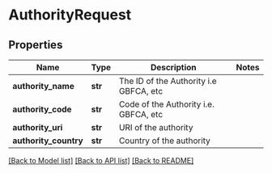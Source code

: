 # AuthorityRequest

## Properties
Name | Type | Description | Notes
------------ | ------------- | ------------- | -------------
**authority_name** | **str** | The ID of the Authority i.e GBFCA, etc | 
**authority_code** | **str** | Code of the Authority i.e. GBFCA, etc | 
**authority_uri** | **str** | URI of the authority | 
**authority_country** | **str** | Country of the authority | 

[[Back to Model list]](../README.md#documentation-for-models) [[Back to API list]](../README.md#documentation-for-api-endpoints) [[Back to README]](../README.md)

